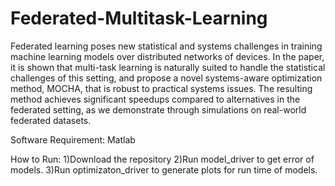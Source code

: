 # Federated-Multitask-Learning

Federated learning poses new statistical and systems challenges in training machine learning models over distributed networks of devices. In the paper, it is shown that multi-task learning is naturally suited to handle the statistical challenges of this setting, and propose a novel systems-aware optimization method, MOCHA, that is robust to practical systems issues. The resulting method achieves significant speedups compared to alternatives in the federated setting, as we demonstrate through simulations on real-world federated datasets.

Software Requirement:
Matlab

How to Run:
1)Download the repository
2)Run model_driver to get error of models.
3)Run optimizaton_driver to generate plots for run time of models.
